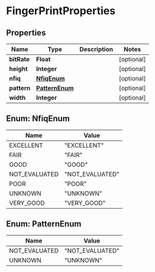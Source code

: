 
# FingerPrintProperties

## Properties
Name | Type | Description | Notes
------------ | ------------- | ------------- | -------------
**bitRate** | **Float** |  |  [optional]
**height** | **Integer** |  |  [optional]
**nfiq** | [**NfiqEnum**](#NfiqEnum) |  |  [optional]
**pattern** | [**PatternEnum**](#PatternEnum) |  |  [optional]
**width** | **Integer** |  |  [optional]


<a name="NfiqEnum"></a>
## Enum: NfiqEnum
Name | Value
---- | -----
EXCELLENT | &quot;EXCELLENT&quot;
FAIR | &quot;FAIR&quot;
GOOD | &quot;GOOD&quot;
NOT_EVALUATED | &quot;NOT_EVALUATED&quot;
POOR | &quot;POOR&quot;
UNKNOWN | &quot;UNKNOWN&quot;
VERY_GOOD | &quot;VERY_GOOD&quot;


<a name="PatternEnum"></a>
## Enum: PatternEnum
Name | Value
---- | -----
NOT_EVALUATED | &quot;NOT_EVALUATED&quot;
UNKNOWN | &quot;UNKNOWN&quot;



